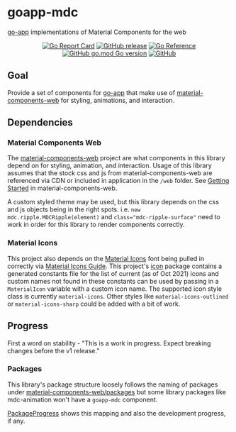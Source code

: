 # goapp-mdc

[go-app](https://go-app.dev/) implementations of Material Components for the web

<p align="center">
    <a href="https://goreportcard.com/report/github.com/mlctrez/goapp-mdc"><img src="https://goreportcard.com/badge/github.com/mlctrez/goapp-mdc" alt="Go Report Card"></a>
	<a href="https://GitHub.com/mlctrez/goapp-mdc/releases/"><img src="https://img.shields.io/github/release/mlctrez/goapp-mdc.svg" alt="GitHub release"></a>
	<a href="https://pkg.go.dev/github.com/mlctrez/goapp-mdc"><img src="https://pkg.go.dev/badge/github.com/mlctrez/goapp-mdc.svg" alt="Go Reference"></a>
    <a href="https://github.com/mlctrez/goapp-mdc/blob/master/go.mod"><img alt="GitHub go.mod Go version" src="https://img.shields.io/github/go-mod/go-version/mlctrez/goapp-mdc"></a>
    <a href="https://github.com/mlctrez/goapp-mdc/blob/master/LICENSE"><img alt="GitHub" src="https://img.shields.io/github/license/mlctrez/goapp-mdc"></a>
</p>

## Goal

Provide a set of components for [go-app](https://github.com/maxence-charriere/go-app) that make use of 
[material-components-web](https://github.com/material-components/material-components-web/) for 
styling, animations, and interaction.


## Dependencies

### Material Components Web

The [material-components-web](https://github.com/material-components/material-components-web/) project are 
what components in this library depend on for styling, animation, and interaction. 
Usage of this library assumes that the stock css and js from material-components-web are referenced via CDN 
or included in application in the `/web` folder. See [Getting Started](https://github.com/material-components/material-components-web/blob/master/docs/getting-started.md)
in material-components-web. 

A custom styled theme may be used, but this library depends on the
css and js objects being in the right spots. i.e. `new mdc.ripple.MDCRipple(element)` and 
`class="mdc-ripple-surface"` need to work in order for this library to render components correctly.

### Material Icons

This project also depends on the [Material Icons](https://fonts.google.com/icons?selected=Material+Icons) font 
being pulled in correctly via [Material Icons Guide](https://developers.google.com/fonts/docs/material_icons).
This project's [icon](pkg/icon) package contains a generated constants file for the list of current 
(as of Oct 2021) icons and custom names not found in these constants can be used by passing in a `MaterialIcon` 
variable with a custom icon name. The supported icon style class is currently `material-icons`. Other styles 
like `material-icons-outlined` or `material-icons-sharp` could be added with a bit of work. 

## Progress

First a word on stability - "This is a work in progress. Expect breaking changes before the v1 release."

### Packages 

This library's package structure loosely follows the naming of packages under
[material-components-web/packages](https://github.com/material-components/material-components-web/tree/master/packages/) 
but some library packages like mdc-animation won't have a `goapp-mdc` component.

[PackageProgress](PackageProgress.md) shows this mapping and also the development progress, if any.


